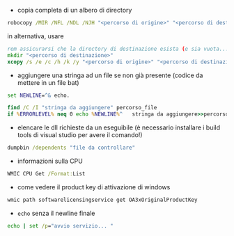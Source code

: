
- copia completa di un albero di directory
```bat
robocopy /MIR /NFL /NDL /NJH "<percorso di origine>" "<percorso di destinazione>"
```
in alternativa, usare
```bat
rem assicurarsi che la directory di destinazione esista (e sia vuota...) per evitare che xcopy chieda all'utente il tipo di destinazione
mkdir "<percorso di destinazione>"
xcopy /s /e /c /h /k /y "<percorso di origine>" "<percorso di destinazione>"
```

- aggiungere una stringa ad un file se non già presente (codice da mettere in un file bat)
```bat
set NEWLINE=^& echo.

find /C /I "stringa da aggiungere" percorso_file
if %ERRORLEVEL% neq 0 echo %NEWLINE%^	stringa da aggiungere>>percorso_file
```

- elencare le dll richieste da un eseguibile (è necessario installare i build tools di visual studio per avere il comando!)
```bat
dumpbin /dependents "file da controllare"
```

- informazioni sulla CPU
```bat
WMIC CPU Get /Format:List
```

- come vedere il product key di attivazione di windows
```bat
wmic path softwarelicensingservice get OA3xOriginalProductKey
```

- `echo` senza il newline finale
```bat
echo | set /p="avvio servizio... "
```
